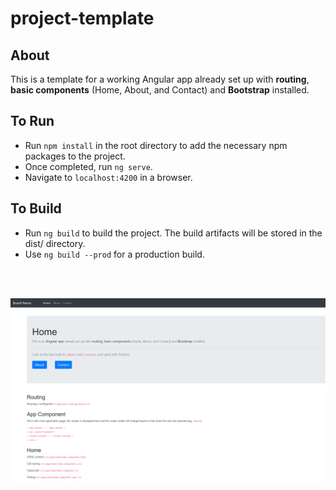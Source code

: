 # project-template

## About 

This is a template for a working Angular app already set up with **routing**, **basic components** (Home, About, and Contact) and **Bootstrap** installed.

## To Run

* Run `npm install` in the root directory to add the necessary npm packages to the project.
* Once completed, run `ng serve`.
* Navigate to `localhost:4200` in a browser.

## To Build

* Run `ng build` to build the project. The build artifacts will be stored in the dist/ directory. 
* Use `ng build --prod` for a production build.

<br>
<br>

![alt text](src/assets/images/preview.PNG)